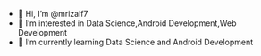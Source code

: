 - 👋 Hi, I’m @mrizalf7
- 👀 I’m interested in Data Science,Android Development,Web Development
- 🌱 I’m currently learning Data Science and Android Development

<!---
mrizalf7/mrizalf7 is a ✨ special ✨ repository because its `README.md` (this file) appears on your GitHub profile.
You can click the Preview link to take a look at your changes.
--->
